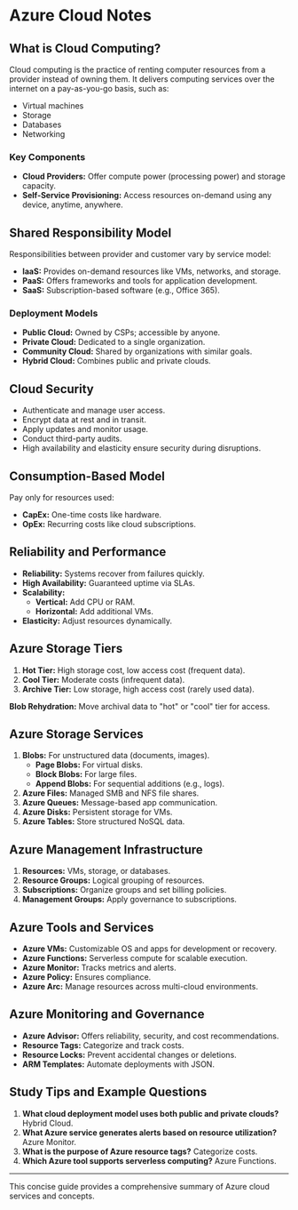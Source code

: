 # Azure Cloud Notes

## **What is Cloud Computing?**
Cloud computing is the practice of renting computer resources from a provider instead of owning them. It delivers computing services over the internet on a pay-as-you-go basis, such as:
- Virtual machines
- Storage
- Databases
- Networking

### **Key Components**
- **Cloud Providers:** Offer compute power (processing power) and storage capacity.
- **Self-Service Provisioning:** Access resources on-demand using any device, anytime, anywhere.

## **Shared Responsibility Model**
Responsibilities between provider and customer vary by service model:
- **IaaS:** Provides on-demand resources like VMs, networks, and storage.
- **PaaS:** Offers frameworks and tools for application development.
- **SaaS:** Subscription-based software (e.g., Office 365).

### **Deployment Models**
- **Public Cloud:** Owned by CSPs; accessible by anyone.
- **Private Cloud:** Dedicated to a single organization.
- **Community Cloud:** Shared by organizations with similar goals.
- **Hybrid Cloud:** Combines public and private clouds.

## **Cloud Security**
- Authenticate and manage user access.
- Encrypt data at rest and in transit.
- Apply updates and monitor usage.
- Conduct third-party audits.
- High availability and elasticity ensure security during disruptions.

## **Consumption-Based Model**
Pay only for resources used:
- **CapEx:** One-time costs like hardware.
- **OpEx:** Recurring costs like cloud subscriptions.

## **Reliability and Performance**
- **Reliability:** Systems recover from failures quickly.
- **High Availability:** Guaranteed uptime via SLAs.
- **Scalability:**
  - **Vertical:** Add CPU or RAM.
  - **Horizontal:** Add additional VMs.
- **Elasticity:** Adjust resources dynamically.

## **Azure Storage Tiers**
1. **Hot Tier:** High storage cost, low access cost (frequent data).
2. **Cool Tier:** Moderate costs (infrequent data).
3. **Archive Tier:** Low storage, high access cost (rarely used data).

**Blob Rehydration:** Move archival data to "hot" or "cool" tier for access.

## **Azure Storage Services**
1. **Blobs:** For unstructured data (documents, images).
   - **Page Blobs:** For virtual disks.
   - **Block Blobs:** For large files.
   - **Append Blobs:** For sequential additions (e.g., logs).
2. **Azure Files:** Managed SMB and NFS file shares.
3. **Azure Queues:** Message-based app communication.
4. **Azure Disks:** Persistent storage for VMs.
5. **Azure Tables:** Store structured NoSQL data.

## **Azure Management Infrastructure**
1. **Resources:** VMs, storage, or databases.
2. **Resource Groups:** Logical grouping of resources.
3. **Subscriptions:** Organize groups and set billing policies.
4. **Management Groups:** Apply governance to subscriptions.

## **Azure Tools and Services**
- **Azure VMs:** Customizable OS and apps for development or recovery.
- **Azure Functions:** Serverless compute for scalable execution.
- **Azure Monitor:** Tracks metrics and alerts.
- **Azure Policy:** Ensures compliance.
- **Azure Arc:** Manage resources across multi-cloud environments.

## **Azure Monitoring and Governance**
- **Azure Advisor:** Offers reliability, security, and cost recommendations.
- **Resource Tags:** Categorize and track costs.
- **Resource Locks:** Prevent accidental changes or deletions.
- **ARM Templates:** Automate deployments with JSON.

## **Study Tips and Example Questions**
1. **What cloud deployment model uses both public and private clouds?** Hybrid Cloud.
2. **What Azure service generates alerts based on resource utilization?** Azure Monitor.
3. **What is the purpose of Azure resource tags?** Categorize costs.
4. **Which Azure tool supports serverless computing?** Azure Functions.

---

This concise guide provides a comprehensive summary of Azure cloud services and concepts.
